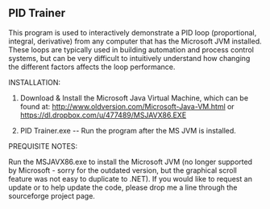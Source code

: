 PID Trainer
---------------

This program is used to interactively demonstrate a PID loop (proportional, integral, derivative) from any computer that has the Microsoft JVM installed.
These loops are typically used in building automation and process control systems, but can be very difficult to intuitively understand how changing the different factors affects the loop performance.

INSTALLATION:

1. Download & Install the Microsoft Java Virtual Machine, which can be found at: 
  http://www.oldversion.com/Microsoft-Java-VM.html
	  or
	https://dl.dropbox.com/u/477489/MSJAVX86.EXE

2. PID Trainer.exe -- Run the program after the MS JVM is installed.

PREQUISITE NOTES:

Run the MSJAVX86.exe to install the Microsoft JVM (no longer supported by Microsoft - sorry for the outdated version, but the graphical scroll feature was not easy to duplicate to .NET).  If you would like to request an update or to help update the code, please drop me a line through the sourceforge project page.
